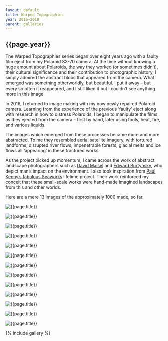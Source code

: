 ```yaml
---
layout: default
title: Warped Topographies
year: 2016–2018
parent: galleries
---
```


## {{page.year}}

The Warped Topographies series began over eight years ago with a faulty film eject from my Polaroid SX-70 camera. At the time without knowing a huge amount about Polaroids, the way they worked (or sometimes didn’t), their cultural significance and their contribution to photographic history, I simply admired the abstract blobs that appeared from the camera.  What emerged was something otherworldly, but beautiful. I put it away – but every so often it reappeared, and I still liked it but I couldn’t see anything more in this image.

In 2016, I returned to image making with my now newly repaired Polaroid camera. Learning from the experience of the previous ‘faulty’ eject along with research in how to distress Polaroids, I began to manipulate the films as they ejected from the camera – first by hand, later using tools, heat, fire, and various liquids.

The images which emerged from these processes became more and more abstracted. To me they resembled aerial satellite imagery, with tortured landforms, disrupted river flows, impenetrable forests, glacial melts and ice flows all ‘appearing’ in these fractured works. 

As the project picked up momentum, I came across the work of abstract landscape photographers such as [David Maisel](https://davidmaisel.com/works/terminal-mirage/) and [Edward Burtynsky](https://www.edwardburtynsky.com/projects/photographs/water), who depict man’s impact on the environment. I also took inspiration from [Paul Kenny’s fabulous Seaworks](https://paul-kenny.co.uk) lifetime project. 
Their work reinforced my conceit that these small-scale works were hand-made imagined landscapes from this and other worlds.

Here are a mere 13 images of the approximately 1000 made, so far.

![{{page.title}}](warped-topographies/warped-topographies-01.webp "{{page.title}}")

![{{page.title}}](warped-topographies/warped-topographies-02.webp "{{page.title}}")

![{{page.title}}](warped-topographies/warped-topographies-03.webp "{{page.title}}")

![{{page.title}}](warped-topographies/warped-topographies-04.webp "{{page.title}}")

![{{page.title}}](warped-topographies/warped-topographies-05.webp "{{page.title}}")

![{{page.title}}](warped-topographies/warped-topographies-06.webp "{{page.title}}")

![{{page.title}}](warped-topographies/warped-topographies-07.webp "{{page.title}}")

![{{page.title}}](warped-topographies/warped-topographies-08.webp "{{page.title}}")

![{{page.title}}](warped-topographies/warped-topographies-09.webp "{{page.title}}")

![{{page.title}}](warped-topographies/warped-topographies-10.webp "{{page.title}}")

![{{page.title}}](warped-topographies/warped-topographies-11.webp "{{page.title}}")

![{{page.title}}](warped-topographies/warped-topographies-12.webp "{{page.title}}")

![{{page.title}}](warped-topographies/warped-topographies-13.webp "{{page.title}}")

{% include gallery %}
